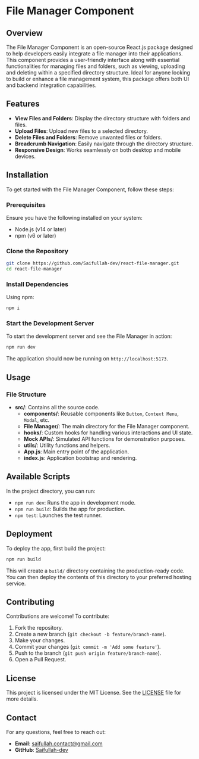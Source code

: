 # File Manager Component

## Overview

The File Manager Component is an open-source React.js package designed to help developers easily integrate a file manager into their applications. This component provides a user-friendly interface along with essential functionalities for managing files and folders, such as viewing, uploading and deleting within a specified directory structure. Ideal for anyone looking to build or enhance a file management system, this package offers both UI and backend integration capabilities.

## Features

- **View Files and Folders**: Display the directory structure with folders and files.
- **Upload Files**: Upload new files to a selected directory.
- **Delete Files and Folders**: Remove unwanted files or folders.
- **Breadcrumb Navigation**: Easily navigate through the directory structure.
- **Responsive Design**: Works seamlessly on both desktop and mobile devices.

## Installation

To get started with the File Manager Component, follow these steps:

### Prerequisites

Ensure you have the following installed on your system:

- Node.js (v14 or later)
- npm (v6 or later)

### Clone the Repository

```bash
git clone https://github.com/Saifullah-dev/react-file-manager.git
cd react-file-manager
```

### Install Dependencies

Using npm:

```bash
npm i
```

### Start the Development Server

To start the development server and see the File Manager in action:

```bash
npm run dev
```

The application should now be running on `http://localhost:5173`.

## Usage

### File Structure

- **src/**: Contains all the source code.
  - **components/**: Reusable components like `Button`, `Context Menu`, `Modal`, etc.
  - **File Manager/**: The main directory for the File Manager component.
  - **hooks/**: Custom hooks for handling various interactions and UI state.
  - **Mock APIs/**: Simulated API functions for demonstration purposes.
  - **utils/**: Utility functions and helpers.
  - **App.js**: Main entry point of the application.
  - **index.js**: Application bootstrap and rendering.

## Available Scripts

In the project directory, you can run:

- `npm run dev`: Runs the app in development mode.
- `npm run build`: Builds the app for production.
- `npm test`: Launches the test runner.

## Deployment

To deploy the app, first build the project:

```bash
npm run build
```

This will create a `build/` directory containing the production-ready code. You can then deploy the contents of this directory to your preferred hosting service.

## Contributing

Contributions are welcome! To contribute:

1. Fork the repository.
2. Create a new branch (`git checkout -b feature/branch-name`).
3. Make your changes.
4. Commit your changes (`git commit -m 'Add some feature'`).
5. Push to the branch (`git push origin feature/branch-name`).
6. Open a Pull Request.

## License

This project is licensed under the MIT License. See the [LICENSE](LICENSE) file for more details.

## Contact

For any questions, feel free to reach out:

- **Email**: saifullah.contact@gmail.com
- **GitHub**: [Saifullah-dev](https://github.com/Saifullah-dev)
